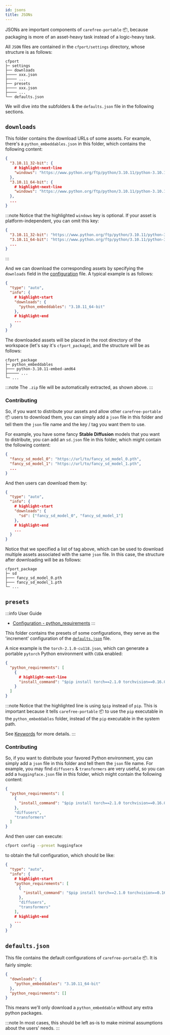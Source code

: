 ```yaml
---
id: jsons
title: JSONs
---
```


JSONs are important components of `carefree-portable` 📦️, because packaging is more of an asset-heavy task instead of a logic-heavy task.

All `JSON` files are contained in the `cfport/settings` directory, whose structure is as follows:

```text
cfport
├─ settings
├── downloads
├──── xxx.json
├──── ...
├── presets
├──── xxx.json
├──── ...
└── defaults.json
```

We will dive into the subfolders & the `defaults.json` file in the following sections.

## `downloads`

This folder contains the download URLs of some assets. For example, there's a `python_embeddables.json` in this folder, which contains the following content:

```json title="cfport/settings/downloads/python_embeddables.json"
{
  "3.10.11_32-bit": {
    # highlight-next-line
    "windows": "https://www.python.org/ftp/python/3.10.11/python-3.10.11-embed-win32.zip"
  },
  "3.10.11_64-bit": {
    # highlight-next-line
    "windows": "https://www.python.org/ftp/python/3.10.11/python-3.10.11-embed-amd64.zip"
  },
  ...
}
```

:::note
Notice that the highlighted `windows` key is optional. If your asset is platform-independent, you can omit this key:

```json title="cfport/settings/downloads/python_embeddables.json"
{
  "3.10.11_32-bit": "https://www.python.org/ftp/python/3.10.11/python-3.10.11-embed-win32.zip",
  "3.10.11_64-bit": "https://www.python.org/ftp/python/3.10.11/python-3.10.11-embed-amd64.zip",
  ...
}
```
:::

And we can download the corresponding assets by specifying the `downloads` field in the [configuration](/docs/user-guides/configurations#downloads) file. A typical example is as follows:

```json
{
  "type": "auto",
  "info": {
    # highlight-start
    "downloads": {
      "python_embeddables": "3.10.11_64-bit"
    },
    # highlight-end
    ...
  }
}
```

The downloaded assets will be placed in the root directory of the workspace (let's say it's `cfport_package`), and the structure will be as follows:

```text
cfport_package
├─ python_embeddables
├─── python-3.10.11-embed-amd64
├───── ...
└─ ...
```

:::note
The `.zip` file will be automatically extracted, as shown above.
:::

### Contributing

So, if you want to distribute your assets and allow other `carefree-portable` 📦️ users to download them, you can simply add a `json` file in this folder and tell them the `json` file name and the key / tag you want them to use.

For example, you have some fancy **Stable Diffusion** models that you want to distribute, you can add an `sd.json` file in this folder, which might contain the following content:

```json title="cfport/settings/downloads/sd.json"
{
  "fancy_sd_model_0": "https://url/to/fancy_sd_model_0.pth",
  "fancy_sd_model_1": "https://url/to/fancy_sd_model_1.pth",
  ...
}
```

And then users can download them by:

```json
{
  "type": "auto",
  "info": {
    # highlight-start
    "downloads": {
      "sd": ["fancy_sd_model_0", "fancy_sd_model_1"]
    },
    # highlight-end
    ...
  }
}
```

Notice that we specified a list of tag above, which can be used to download multiple assets associated with the same `json` file. In this case, the structure after downloading will be as follows:

```text
cfport_package
├─ sd
├─── fancy_sd_model_0.pth
├─── fancy_sd_model_1.pth
└─ ...
```

## `presets`

:::info User Guide
- [Configuration - python_requirements](/docs/user-guides/configurations#python_requirements)
:::

This folder contains the presets of some configurations, they serve as the 'increment' configuration of the [`defaults.json`](#defaultsjson) file.

A nice example is the `torch-2.1.0-cu118.json`, which can generate a portable `pytorch` Python environment with `CUDA` enabled:

```json title="cfport/settings/presets/torch-2.1.0-cu118.json"
{
  "python_requirements": [
    {
      # highlight-next-line
      "install_command": "$pip install torch==2.1.0 torchvision==0.16.0 torchaudio==2.1.0 --index-url https://download.pytorch.org/whl/cu118"
    }
  ]
}
```

:::note
Notice that the highlighted line is using `$pip` instead of `pip`. This is important because it tells `carefree-portable` 📦️ to use the `pip` executable in the `python_embeddables` folder, instead of the `pip` executable in the system path.

See [Keywords](/docs/reference/terminology#keywords) for more details.
:::

### Contributing

So, if you want to distribute your favored Python environment, you can simply add a `json` file in this folder and tell them the `json` file name. For example, you may find `diffusers` & `transformers` are very useful, so you can add a `huggingface.json` file in this folder, which might contain the following content:

```json title="cfport/settings/presets/huggingface.json"
{
  "python_requirements": [
    {
      "install_command": "$pip install torch==2.1.0 torchvision==0.16.0 torchaudio==2.1.0 --index-url https://download.pytorch.org/whl/cu118"
    },
    "diffusers",
    "transformers"
  ]
}
```

And then user can execute:

```bash
cfport config --preset huggingface
```

to obtain the full configuration, which should be like:

```json
{
  "type": "auto",
  "info": {
    # highlight-start
    "python_requirements": [
      {
        "install_command": "$pip install torch==2.1.0 torchvision==0.16.0 torchaudio==2.1.0 --index-url https://download.pytorch.org/whl/cu118"
      },
      "diffusers",
      "transformers"
    ],
    # highlight-end
    ...
  }
}
```

## `defaults.json`

This file contains the default configurations of `carefree-portable` 📦️. It is fairly simple:

```json title="cfport/settings/defaults.json"
{
  "downloads": {
    "python_embeddables": "3.10.11_64-bit"
  },
  "python_requirements": []
}
```

This means we'll only download a `python_embeddable` without any extra python packages.

:::note
In most cases, this should be left as-is to make minimal assumptions about the users' needs.
:::
